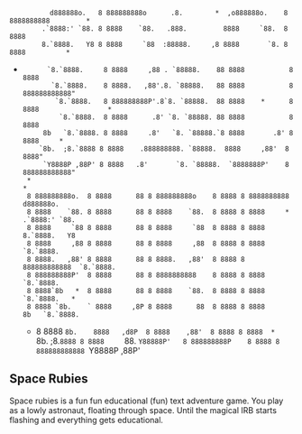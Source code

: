 
              d888888o.   8 888888888o      .8.        *  ,o888888o.    8 8888888888         *
            .`8888:' `88. 8 8888    `88.   .888.         8888     `88.  8 8888
            8.`8888.   Y8 8 8888     `88  :88888.     ,8 8888       `8. 8 8888          *
*           `8.`8888.     8 8888     ,88 . `88888.    88 8888           8 8888
             `8.`8888.    8 8888.   ,88'.8. `88888.   88 8888           8 888888888888"
              `8.`8888.   8 888888888P'.8`8. `88888.  88 8888    *      8 8888                 *
               `8.`8888.  8 8888      .8' `8. `88888. 88 8888           8 8888
           8b   `8.`8888. 8 8888     .8'   `8. `88888.`8 8888       .8' 8 8888     *
          `8b.  ;8.`8888 8 8888    .888888888. `88888.  8888     ,88'  8 8888"
           `Y8888P ,88P' 8 8888   .8'       `8. `88888.  `8888888P'    8 888888888888"
       *                                                                                 *
       8 888888888o.  8 8888      88 8 888888888o    8 8888 8 8888888888     d888888o.
       8 8888    `88. 8 8888      88 8 8888    `88.  8 8888 8 8888     *   .`8888:' `88.        
       8 8888     `88 8 8888      88 8 8888     `88  8 8888 8 8888         8.`8888.   Y8
       8 8888     ,88 8 8888      88 8 8888     ,88  8 8888 8 8888         `8.`8888.
       8 8888.   ,88' 8 8888      88 8 8888.   ,88'  8 8888 8 888888888888  `8.`8888.
       8 888888888P'  8 8888      88 8 8888888888    8 8888 8 8888           `8.`8888.
       8 8888`8b   *  8 8888      88 8 8888    `88.  8 8888 8 8888            `8.`8888.   *
       8 8888 `8b.    ` 8888     ,8P 8 8888      88  8 8888 8 8888        8b   `8.`8888.
  *    8 8888   `8b.    8888   ,d8P  8 8888    ,88'  8 8888 8 8888  *     `8b.  ;8.`8888
       8 8888     `88.   `Y88888P'   8 888888888P    8 8888 8 888888888888 `Y8888P ,88P'


## Space Rubies

Space rubies is a fun fun educational (fun) text adventure game. You play as a lowly astronaut, floating through space. Until the magical IRB starts flashing and everything gets educational.
